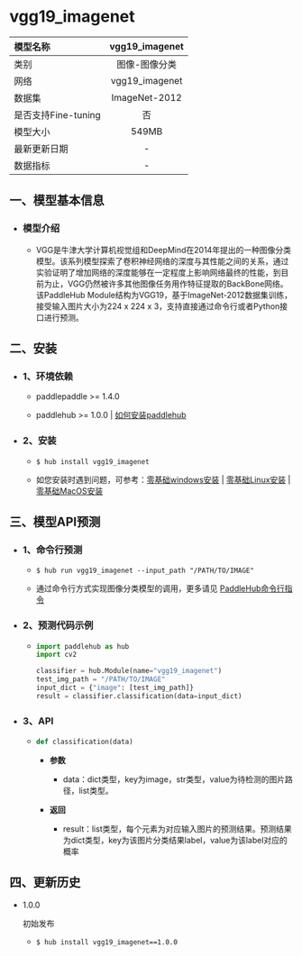 # vgg19_imagenet

|模型名称|vgg19_imagenet|
| :--- | :---: |
|类别|图像-图像分类|
|网络|vgg19_imagenet|
|数据集|ImageNet-2012|
|是否支持Fine-tuning|否|
|模型大小|549MB|
|最新更新日期|-|
|数据指标|-|


## 一、模型基本信息



- ### 模型介绍

  - VGG是牛津大学计算机视觉组和DeepMind在2014年提出的一种图像分类模型。该系列模型探索了卷积神经网络的深度与其性能之间的关系，通过实验证明了增加网络的深度能够在一定程度上影响网络最终的性能，到目前为止，VGG仍然被许多其他图像任务用作特征提取的BackBone网络。该PaddleHub Module结构为VGG19，基于ImageNet-2012数据集训练，接受输入图片大小为224 x 224 x 3，支持直接通过命令行或者Python接口进行预测。

## 二、安装

- ### 1、环境依赖  

  - paddlepaddle >= 1.4.0  

  - paddlehub >= 1.0.0  | [如何安装paddlehub](../../../../docs/docs_ch/get_start/installation.rst)


- ### 2、安装

  - ```shell
    $ hub install vgg19_imagenet
    ```
  - 如您安装时遇到问题，可参考：[零基础windows安装](../../../../docs/docs_ch/get_start/windows_quickstart.md)
 | [零基础Linux安装](../../../../docs/docs_ch/get_start/linux_quickstart.md) | [零基础MacOS安装](../../../../docs/docs_ch/get_start/mac_quickstart.md)

## 三、模型API预测

- ### 1、命令行预测

  - ```shell
    $ hub run vgg19_imagenet --input_path "/PATH/TO/IMAGE"
    ```
  - 通过命令行方式实现图像分类模型的调用，更多请见 [PaddleHub命令行指令](../../../../docs/docs_ch/tutorial/cmd_usage.rst)

- ### 2、预测代码示例

  - ```python
    import paddlehub as hub
    import cv2

    classifier = hub.Module(name="vgg19_imagenet")
    test_img_path = "/PATH/TO/IMAGE"
    input_dict = {"image": [test_img_path]}
    result = classifier.classification(data=input_dict)
    ```

- ### 3、API

  - ```python
    def classification(data)
    ```

    - **参数**
      - data：dict类型，key为image，str类型，value为待检测的图片路径，list类型。

    - **返回**
      - result：list类型，每个元素为对应输入图片的预测结果。预测结果为dict类型，key为该图片分类结果label，value为该label对应的概率





## 四、更新历史

* 1.0.0

  初始发布

  - ```shell
    $ hub install vgg19_imagenet==1.0.0
    ```
